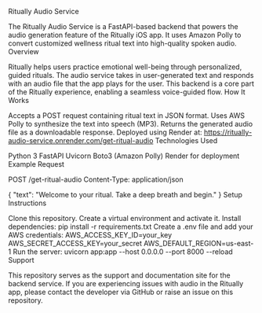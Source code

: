 Ritually Audio Service

The Ritually Audio Service is a FastAPI-based backend that powers the audio generation feature of the Ritually iOS app. It uses Amazon Polly to convert customized wellness ritual text into high-quality spoken audio.
Overview

Ritually helps users practice emotional well-being through personalized, guided rituals. The audio service takes in user-generated text and responds with an audio file that the app plays for the user. This backend is a core part of the Ritually experience, enabling a seamless voice-guided flow.
How It Works

Accepts a POST request containing ritual text in JSON format.
Uses AWS Polly to synthesize the text into speech (MP3).
Returns the generated audio file as a downloadable response.
Deployed using Render at:
https://ritually-audio-service.onrender.com/get-ritual-audio
Technologies Used

Python 3
FastAPI
Uvicorn
Boto3 (Amazon Polly)
Render for deployment
Example Request

POST /get-ritual-audio
Content-Type: application/json

{
  "text": "Welcome to your ritual. Take a deep breath and begin."
}
Setup Instructions

Clone this repository.
Create a virtual environment and activate it.
Install dependencies:
pip install -r requirements.txt
Create a .env file and add your AWS credentials:
AWS_ACCESS_KEY_ID=your_key
AWS_SECRET_ACCESS_KEY=your_secret
AWS_DEFAULT_REGION=us-east-1
Run the server:
uvicorn app:app --host 0.0.0.0 --port 8000 --reload
Support

This repository serves as the support and documentation site for the backend service. If you are experiencing issues with audio in the Ritually app, please contact the developer via GitHub or raise an issue on this repository.
